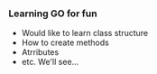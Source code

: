### Learning GO for fun

- Would like to learn class structure
- How to create methods
- Atrributes
- etc. We'll see...
